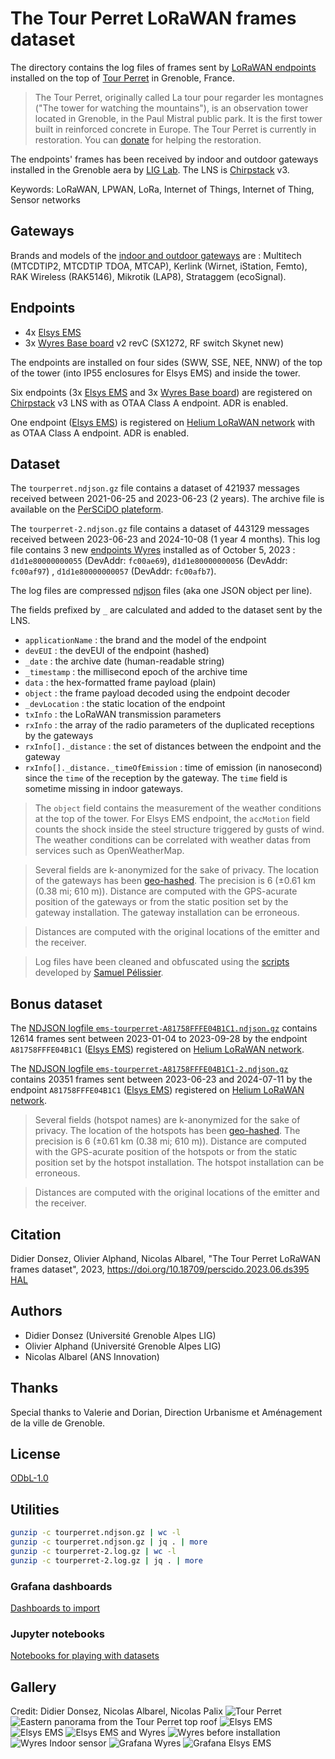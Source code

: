 # The Tour Perret LoRaWAN frames dataset

The directory contains the log files of frames sent by [LoRaWAN endpoints](./endpoints.json) installed on the top of [Tour Perret](https://en.wikipedia.org/wiki/Perret_tower_(Grenoble)) in Grenoble, France.

> The Tour Perret, originally called La tour pour regarder les montagnes ("The tower for watching the mountains"), is an observation tower located in Grenoble, in the Paul Mistral public park. It is the first tower built in reinforced concrete in Europe. The Tour Perret is currently in restoration. You can [donate](https://www.fondation-patrimoine.org/les-projets/tour-perret-de-grenoble/79576) for helping the restoration.

The endpoints' frames has been received by indoor and outdoor gateways installed in the Grenoble aera by [LIG Lab](https://www.liglab.fr/). The LNS is [Chirpstack](https://www.chirpstack.io/) v3.

Keywords: LoRaWAN, LPWAN, LoRa, Internet of Things, Internet of Thing, Sensor networks

## Gateways

Brands and models of the [indoor and outdoor gateways](https://campusiot.github.io/images/gallery.html) are : Multitech (MTCDTIP2, MTCDTIP TDOA, MTCAP), Kerlink (Wirnet, iStation, Femto), RAK Wireless (RAK5146), Mikrotik (LAP8), Strataggem (ecoSignal).

## Endpoints

* 4x [Elsys EMS](https://www.elsys.se/en/lora-ems/) 
* 3x [Wyres Base board](https://github.com/CampusIoT/RIOT-wyres/blob/main/boards/wyres_base/README.md) v2 revC (SX1272, RF switch Skynet new)

The endpoints are installed on four sides (SWW, SSE, NEE, NNW) of the top of the tower (into IP55 enclosures for Elsys EMS) and inside the tower.

Six endpoints (3x [Elsys EMS](https://www.elsys.se/en/lora-ems/) and 3x [Wyres Base board](https://github.com/CampusIoT/RIOT-wyres/blob/main/boards/wyres_base/README.md)) are registered on [Chirpstack](https://www.chirpstack.io/) v3 LNS with as OTAA Class A endpoint. ADR is enabled.

One endpoint ([Elsys EMS](https://www.elsys.se/en/lora-ems/)) is registered on [Helium LoRaWAN network](https://www.helium.com/lorawan) with as OTAA Class A endpoint. ADR is enabled.

## Dataset

The `tourperret.ndjson.gz`  file contains a dataset of 421937 messages received between 2021-06-25 and 2023-06-23 (2 years). The archive file is available on the [PerSCiDO plateform](https://perscido.univ-grenoble-alpes.fr/datasets/DS395).

The `tourperret-2.ndjson.gz` file contains a dataset of 443129 messages received between 2023-06-23 and 2024-10-08 (1 year 4 months). This log file contains 3 new [endpoints Wyres](./endpoints.json) installed as of October 5, 2023 : `d1d1e80000000055` (DevAddr: `fc00ae69`), `d1d1e80000000056`  (DevAddr: `fc00af97`) , `d1d1e80000000057` (DevAddr: `fc00afb7`).


The log files are compressed [ndjson](http://ndjson.org/) files (aka one JSON object per line).

The fields prefixed by `_` are calculated and  added to the dataset sent by the LNS.

* `applicationName` : the brand and the model of the endpoint
* `devEUI` : the devEUI of the endpoint (hashed)
* `_date` : the archive date (human-readable string)
* `_timestamp` : the millisecond epoch of the archive time
* `data` : the hex-formatted frame payload (plain)
* `object` : the frame payload decoded using the endpoint decoder
* `_devLocation` : the static location of the endpoint
* `txInfo` : the LoRaWAN transmission parameters 
* `rxInfo` : the array of the radio parameters of the duplicated receptions by the gateways
* `rxInfo[]._distance` : the set of distances between the endpoint and the gateway 
* `rxInfo[]._distance._timeOfEmission` : time of emission (in nanosecond) since the `time` of the reception by the gateway.  The `time` field is sometime missing in indoor gateways.

> The ```object``` field contains the measurement of the weather conditions at the top of the tower. For Elsys EMS endpoint, the ```accMotion``` field counts the shock inside the steel structure triggered by gusts of wind. The weather conditions can be correlated with weather datas from services such as OpenWeatherMap.

> Several fields are k-anonymized for the sake of privacy. The location of the gateways has been [geo-hashed](https://en.wikipedia.org/wiki/Geohash). The precision is 6 (±0.61 km (0.38 mi; 610 m)). Distance are computed with the GPS-acurate position of the gateways or from the static position set by the gateway installation. The gateway installation can be erroneous.

> Distances are computed with the original locations of the emitter and the receiver.

> Log files have been cleaned and obfuscated using the [scripts](https://gitlab.inria.fr/spelissi/wisec-2022-reproductibility/-/tree/master/code) developed by [Samuel Pélissier](https://orcid.org/0000-0002-3554-2585).

## Bonus dataset

The [NDJSON logfile `ems-tourperret-A81758FFFE04B1C1.ndjson.gz`](./ems-tourperret-A81758FFFE04B1C1.ndjson.gz) contains 12614 frames sent between 2023-01-04 to 2023-09-28 by the endpoint `A81758FFFE04B1C1` ([Elsys EMS](https://www.elsys.se/en/lora-ems/)) registered on [Helium LoRaWAN network](https://www.helium.com/lorawan).

The [NDJSON logfile `ems-tourperret-A81758FFFE04B1C1-2.ndjson.gz`](./ems-tourperret-A81758FFFE04B1C1-2.ndjson.gz) contains 20351 frames sent between 2023-06-23 and 2024-07-11 by the endpoint `A81758FFFE04B1C1` ([Elsys EMS](https://www.elsys.se/en/lora-ems/)) registered on [Helium LoRaWAN network](https://www.helium.com/lorawan).

> Several fields (hotspot names) are k-anonymized for the sake of privacy. The location of the hotspots has been [geo-hashed](https://en.wikipedia.org/wiki/Geohash). The precision is 6 (±0.61 km (0.38 mi; 610 m)). Distance are computed with the GPS-acurate position of the hotspots or from the static position set by the hotspot installation. The hotspot installation can be erroneous.

> Distances are computed with the original locations of the emitter and the receiver.

## Citation

Didier Donsez, Olivier Alphand, Nicolas Albarel, "The Tour Perret LoRaWAN frames dataset", 2023, https://doi.org/10.18709/perscido.2023.06.ds395 [HAL](https://hal.science/hal-04737487)

## Authors

* Didier Donsez (Université Grenoble Alpes LIG)
* Olivier Alphand (Université Grenoble Alpes LIG)
* Nicolas Albarel (ANS Innovation)

## Thanks

Special thanks to Valerie and Dorian, Direction Urbanisme et Aménagement de la ville de Grenoble.

## License
[ODbL-1.0](LICENSE.txt)

## Utilities

```bash
gunzip -c tourperret.ndjson.gz | wc -l
gunzip -c tourperret.ndjson.gz | jq . | more
gunzip -c tourperret-2.log.gz | wc -l
gunzip -c tourperret-2.log.gz | jq . | more
```

### Grafana dashboards

[Dashboards to import](./grafana)

### Jupyter notebooks

[Notebooks for playing with datasets](./notebooks)

## Gallery

Credit: Didier Donsez, Nicolas Albarel, Nicolas Palix
![Tour Perret](https://github.com/CampusIoT/datasets/blob/main/TourPerret/media/tourperret_01.jpg)
![Eastern panorama from the Tour Perret top roof](https://github.com/CampusIoT/datasets/blob/main/TourPerret/media/tourperret_top_pano_east.jpg)
![Elsys EMS](https://github.com/CampusIoT/datasets/blob/main/TourPerret/media/elsys_ems_tourperret_01.jpg)
![Elsys EMS](https://github.com/CampusIoT/datasets/blob/main/TourPerret/media/elsys_ems_tourperret_02.jpg)
![Elsys EMS and Wyres](https://github.com/CampusIoT/datasets/blob/main/TourPerret/media/elsys_ems_wyres_tourperret_03.jpg)
![Wyres before installation](https://github.com/CampusIoT/datasets/blob/main/TourPerret/media/tour-perret-ftd_3wyres.jpg)
![Wyres Indoor sensor](https://github.com/CampusIoT/datasets/blob/main/TourPerret/media/tour-perret-indoor-1.jpg)
![Grafana Wyres](https://github.com/CampusIoT/datasets/blob/main/TourPerret/media/grafana-wyres.jpg)
![Grafana Elsys EMS](https://github.com/CampusIoT/datasets/blob/main/TourPerret/media/grafana-ems.jpg)
